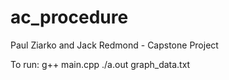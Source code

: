 # ac_procedure
Paul Ziarko and Jack Redmond - Capstone Project 

To run:
g++ main.cpp
./a.out graph_data.txt
